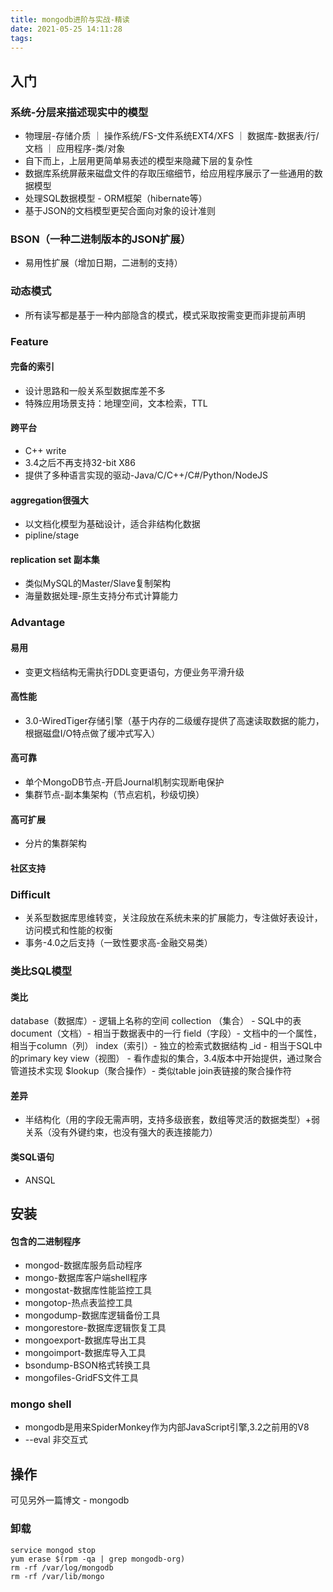```yaml
---
title: mongodb进阶与实战-精读
date: 2021-05-25 14:11:28
tags:
---
```

## 入门

### 系统-分层来描述现实中的模型
  - 物理层-存储介质 ｜ 操作系统/FS-文件系统EXT4/XFS ｜ 数据库-数据表/行/文档 ｜ 应用程序-类/对象
  - 自下而上，上层用更简单易表述的模型来隐藏下层的复杂性
  - 数据库系统屏蔽来磁盘文件的存取压缩细节，给应用程序展示了一些通用的数据模型
  - 处理SQL数据模型 - ORM框架（hibernate等）
  - 基于JSON的文档模型更契合面向对象的设计准则

### BSON（一种二进制版本的JSON扩展）
  - 易用性扩展（增加日期，二进制的支持）

### 动态模式
  - 所有读写都是基于一种内部隐含的模式，模式采取按需变更而非提前声明

### Feature
#### 完备的索引
- 设计思路和一般关系型数据库差不多
- 特殊应用场景支持：地理空间，文本检索，TTL
#### 跨平台
- C++ write
- 3.4之后不再支持32-bit X86
- 提供了多种语言实现的驱动-Java/C/C++/C#/Python/NodeJS

#### aggregation很强大
- 以文档化模型为基础设计，适合非结构化数据
- pipline/stage

#### replication set 副本集
- 类似MySQL的Master/Slave复制架构
- 海量数据处理-原生支持分布式计算能力

### Advantage
#### 易用
- 变更文档结构无需执行DDL变更语句，方便业务平滑升级

#### 高性能
- 3.0-WiredTiger存储引擎（基于内存的二级缓存提供了高速读取数据的能力，根据磁盘I/O特点做了缓冲式写入）

#### 高可靠
- 单个MongoDB节点-开启Journal机制实现断电保护
- 集群节点-副本集架构（节点宕机，秒级切换）

#### 高可扩展
- 分片的集群架构

#### 社区支持

### Difficult
- 关系型数据库思维转变，关注段放在系统未来的扩展能力，专注做好表设计，访问模式和性能的权衡
- 事务-4.0之后支持（一致性要求高-金融交易类）

### 类比SQL模型
#### 类比
database（数据库）- 逻辑上名称的空间
collection （集合） - SQL中的表
document（文档）- 相当于数据表中的一行
field（字段）- 文档中的一个属性，相当于column（列）
index（索引）- 独立的检索式数据结构
_id - 相当于SQL中的primary key
view（视图） - 看作虚拟的集合，3.4版本中开始提供，通过聚合管道技术实现
$lookup（聚合操作）- 类似table join表链接的聚合操作符

#### 差异
- 半结构化（用的字段无需声明，支持多级嵌套，数组等灵活的数据类型）+弱关系（没有外键约束，也没有强大的表连接能力）

#### 类SQL语句
- ANSQL

## 安装
#### 包含的二进制程序
- mongod-数据库服务启动程序
- mongo-数据库客户端shell程序
- mongostat-数据库性能监控工具
- mongotop-热点表监控工具
- mongodump-数据库逻辑备份工具
- mongorestore-数据库逻辑恢复工具
- mongoexport-数据库导出工具
- mongoimport-数据库导入工具
- bsondump-BSON格式转换工具
- mongofiles-GridFS文件工具

### mongo shell
- mongodb是用来SpiderMonkey作为内部JavaScript引擎,3.2之前用的V8
- --eval 非交互式


## 操作
可见另外一篇博文 - mongodb


### 卸载
```
service mongod stop
yum erase $(rpm -qa | grep mongodb-org)
rm -rf /var/log/mongodb
rm -rf /var/lib/mongo
```